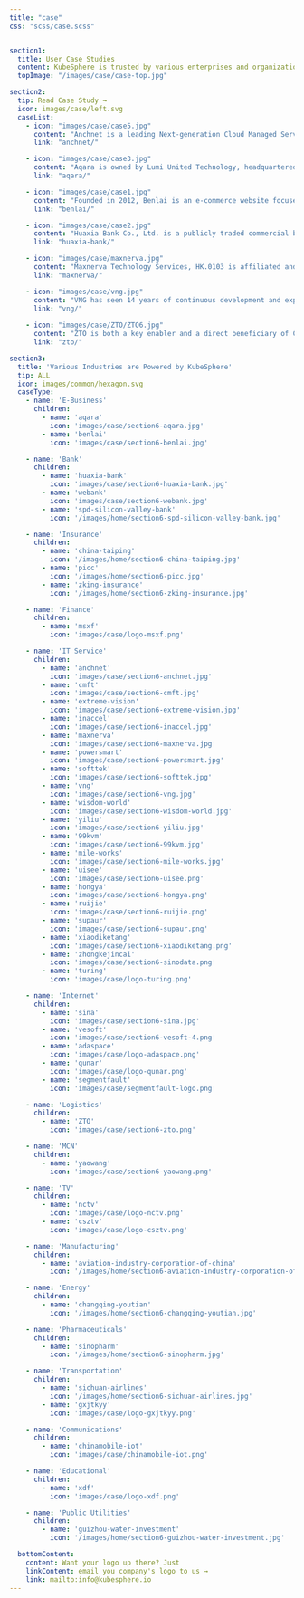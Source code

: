 ```yaml
---
title: "case"
css: "scss/case.scss"


section1:
  title: User Case Studies
  content: KubeSphere is trusted by various enterprises and organizations as the innovator driving the future of software.
  topImage: "/images/case/case-top.jpg"

section2:
  tip: Read Case Study →
  icon: images/case/left.svg
  caseList:
    - icon: "images/case/case5.jpg"
      content: "Anchnet is a leading Next-generation Cloud Managed Service Provider (Cloud MSP) in China, providing cloud native technologies and solutions for customers."
      link: "anchnet/"

    - icon: "images/case/case3.jpg"
      content: "Aqara is owned by Lumi United Technology, headquartered in China, with over 300 Aqara service providers and 300 smart home showrooms."
      link: "aqara/"

    - icon: "images/case/case1.jpg"
      content: "Founded in 2012, Benlai is an e-commerce website focused on food, including fruits and vegetables."
      link: "benlai/"

    - icon: "images/case/case2.jpg"
      content: "Huaxia Bank Co., Ltd. is a publicly traded commercial bank in China. It is based in Beijing and was founded in 1992."
      link: "huaxia-bank/"

    - icon: "images/case/maxnerva.jpg"
      content: "Maxnerva Technology Services, HK.0103 is affiliated and invested by Foxconn Technology Group."
      link: "maxnerva/"

    - icon: "images/case/vng.jpg"
      content: "VNG has seen 14 years of continuous development and expansion to become one of the leading IT companies in Vietnam and Southeast Asia."
      link: "vng/"
  
    - icon: "images/case/ZTO/ZTO6.jpg"
      content: "ZTO is both a key enabler and a direct beneficiary of China’s fast-growing e-commerce market, and has established itself as one of the largest express delivery service providers for millions of online merchants and consumers transacting on leading Chinese e-commerce platforms, such as Alibaba and JD.com."
      link: "zto/"

section3:
  title: 'Various Industries are Powered by KubeSphere'
  tip: ALL
  icon: images/common/hexagon.svg
  caseType:
    - name: 'E-Business'
      children:
        - name: 'aqara'
          icon: 'images/case/section6-aqara.jpg'
        - name: 'benlai'
          icon: 'images/case/section6-benlai.jpg'

    - name: 'Bank'
      children:
        - name: 'huaxia-bank'
          icon: 'images/case/section6-huaxia-bank.jpg'
        - name: 'webank'
          icon: 'images/case/section6-webank.jpg'
        - name: 'spd-silicon-valley-bank'
          icon: '/images/home/section6-spd-silicon-valley-bank.jpg'

    - name: 'Insurance'
      children:
        - name: 'china-taiping'
          icon: '/images/home/section6-china-taiping.jpg'
        - name: 'picc'
          icon: '/images/home/section6-picc.jpg'
        - name: 'zking-insurance'
          icon: '/images/home/section6-zking-insurance.jpg'   

    - name: 'Finance'
      children:
        - name: 'msxf'
          icon: 'images/case/logo-msxf.png'  

    - name: 'IT Service'
      children:
        - name: 'anchnet'
          icon: 'images/case/section6-anchnet.jpg'
        - name: 'cmft'
          icon: 'images/case/section6-cmft.jpg'
        - name: 'extreme-vision'
          icon: 'images/case/section6-extreme-vision.jpg'
        - name: 'inaccel'
          icon: 'images/case/section6-inaccel.jpg'
        - name: 'maxnerva'
          icon: 'images/case/section6-maxnerva.jpg'
        - name: 'powersmart'
          icon: 'images/case/section6-powersmart.jpg'
        - name: 'softtek'
          icon: 'images/case/section6-softtek.jpg'
        - name: 'vng'
          icon: 'images/case/section6-vng.jpg'
        - name: 'wisdom-world'
          icon: 'images/case/section6-wisdom-world.jpg'
        - name: 'yiliu'
          icon: 'images/case/section6-yiliu.jpg'
        - name: '99kvm'
          icon: 'images/case/section6-99kvm.jpg'
        - name: 'mile-works'
          icon: 'images/case/section6-mile-works.jpg'
        - name: 'uisee'
          icon: 'images/case/section6-uisee.png'
        - name: 'hongya'
          icon: 'images/case/section6-hongya.png'
        - name: 'ruijie'
          icon: 'images/case/section6-ruijie.png'
        - name: 'supaur'
          icon: 'images/case/section6-supaur.png'
        - name: 'xiaodiketang'
          icon: 'images/case/section6-xiaodiketang.png'
        - name: 'zhongkejincai'
          icon: 'images/case/section6-sinodata.png'  
        - name: 'turing'
          icon: 'images/case/logo-turing.png'    

    - name: 'Internet'
      children:
        - name: 'sina'
          icon: 'images/case/section6-sina.jpg'
        - name: 'vesoft'
          icon: 'images/case/section6-vesoft-4.png'
        - name: 'adaspace'
          icon: 'images/case/logo-adaspace.png'
        - name: 'qunar'
          icon: 'images/case/logo-qunar.png'
        - name: 'segmentfault'
          icon: 'images/case/segmentfault-logo.png'

    - name: 'Logistics'
      children:
        - name: 'ZTO'
          icon: 'images/case/section6-zto.png'

    - name: 'MCN'
      children:
        - name: 'yaowang'
          icon: 'images/case/section6-yaowang.png'

    - name: 'TV'
      children:
        - name: 'nctv'
          icon: 'images/case/logo-nctv.png'
        - name: 'csztv'
          icon: 'images/case/logo-csztv.png'  

    - name: 'Manufacturing'
      children:
        - name: 'aviation-industry-corporation-of-china'
          icon: '/images/home/section6-aviation-industry-corporation-of-china.jpg'

    - name: 'Energy'
      children:
        - name: 'changqing-youtian'
          icon: '/images/home/section6-changqing-youtian.jpg'

    - name: 'Pharmaceuticals'
      children:
        - name: 'sinopharm'
          icon: '/images/home/section6-sinopharm.jpg'

    - name: 'Transportation'
      children:
        - name: 'sichuan-airlines'
          icon: '/images/home/section6-sichuan-airlines.jpg'
        - name: 'gxjtkyy'
          icon: 'images/case/logo-gxjtkyy.png'

    - name: 'Communications'
      children:
        - name: 'chinamobile-iot'
          icon: 'images/case/chinamobile-iot.png'

    - name: 'Educational'
      children:
        - name: 'xdf'
          icon: 'images/case/logo-xdf.png'

    - name: 'Public Utilities'
      children:
        - name: 'guizhou-water-investment'
          icon: '/images/home/section6-guizhou-water-investment.jpg'

  bottomContent:
    content: Want your logo up there? Just
    linkContent: email you company's logo to us →
    link: mailto:info@kubesphere.io
---
```

